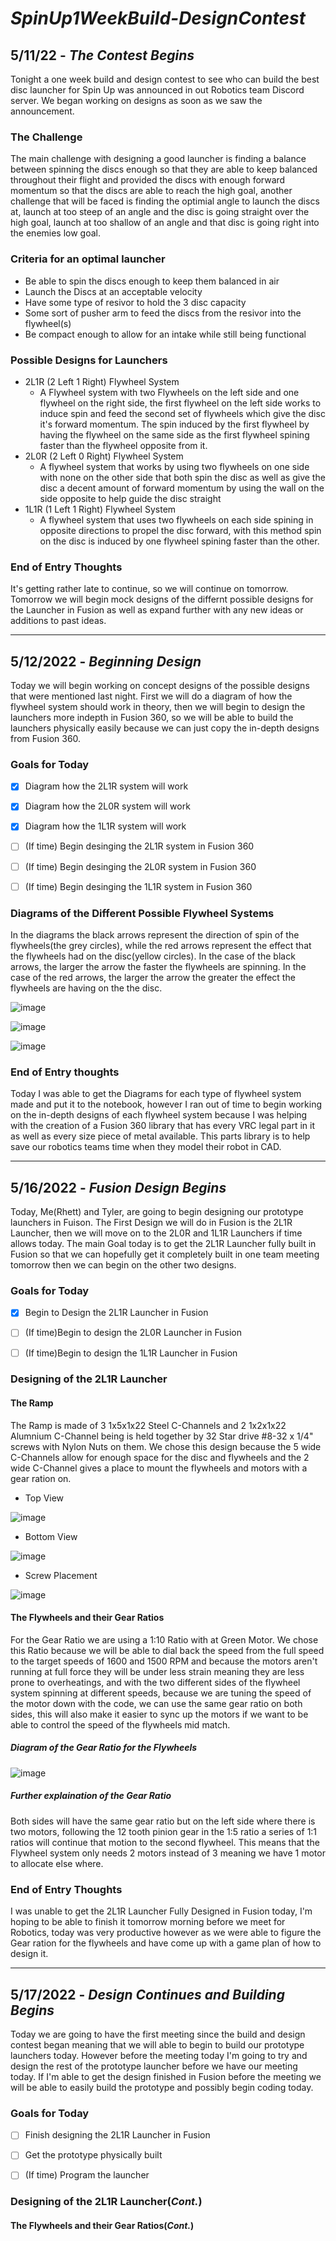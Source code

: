 # ***SpinUp1WeekBuild-DesignContest***




## **5/11/22 - _The Contest Begins_**

Tonight a one week build and design contest to see who can build the best disc launcher for Spin Up was announced in out Robotics team Discord server. We began working on designs as soon as we saw the announcement.


### **The Challenge**

The main challenge with designing a good launcher is finding a balance between spinning the discs enough so that they are able to keep balanced throughout their flight and provided the discs with enough forward momentum so that the discs are able to reach the high goal, another challenge that will be faced is finding the optimial angle to launch the discs at, launch at too steep of an angle and the disc is going straight over the high goal, launch at too shallow of an angle and that disc is going right into the enemies low goal.


### **Criteria for an optimal launcher**

- Be able to spin the discs enough to keep them balanced in air
- Launch the Discs at an acceptable velocity
- Have some type of resivor to hold the 3 disc capacity
- Some sort of pusher arm to feed the discs from the resivor into the flywheel(s)
- Be compact enough to allow for an intake while still being functional


### **Possible Designs for Launchers**

- 2L1R (2 Left 1 Right) Flywheel System
  - A Flywheel system with two Flywheels on the left side and one flywheel on the right side, the first flywheel on the left side works to induce spin and feed the second set of flywheels which give the disc it's forward momentum. The spin induced by the first flywheel by having the flywheel on the same side as the first flywheel spining faster than the flywheel opposite from it.
- 2L0R (2 Left 0 Right) Flywheel System
  - A flywheel system that works by using two flywheels on one side with none on the other side that both spin the disc as well as give the disc a decent amount of forward momentum by using the wall on the side opposite to help guide the disc straight
- 1L1R (1 Left 1 Right) Flywheel System
  - A flywheel system that uses two flywheels on each side spining in opposite directions to propel the disc forward, with this method spin on the disc is induced by one flywheel spining faster than the other.


### **End of Entry Thoughts**

It's getting rather late to continue, so we will continue on tomorrow. Tomorrow we will begin mock designs of the differnt possible designs for the Launcher in Fusion as well as expand further with any new ideas or additions to past ideas.



-----



## **5/12/2022 - _Beginning Design_**

Today we will begin working on concept designs of the possible designs that were mentioned last night. First we will do a diagram of how the flywheel system should work in theory, then we will begin to design the launchers more indepth in Fusion 360, so we will be able to build the launchers physically easily because we can just copy the in-depth designs from Fusion 360.


### **Goals for Today**

- [x] Diagram how the 2L1R system will work
- [x] Diagram how the 2L0R system will work
- [x] Diagram how the 1L1R system will work
- [ ] (If time) Begin desinging the 2L1R system in Fusion 360
- [ ] (If time) Begin desinging the 2L0R system in Fusion 360
- [ ] (If time) Begin desinging the 1L1R system in Fusion 360


### **Diagrams of the Different Possible Flywheel Systems**

In the diagrams the black arrows represent the direction of spin of the flywheels(the grey circles), while the red arrows represent the effect that the flywheels had on the disc(yellow circles). In the case of the black arrows, the larger the arrow the faster the flywheels are spinning. In the case of the red arrows, the larger the arrow the greater the effect the flywheels are having on the the disc.


![image](https://user-images.githubusercontent.com/102620185/168121627-b917f3b5-effa-49e0-ad0d-7ccc6f0134f8.png)


![image](https://user-images.githubusercontent.com/102620185/168122349-67391738-b4c8-435c-b528-131fb72ac656.png)


![image](https://user-images.githubusercontent.com/102620185/168186614-59678fa3-d9a9-4819-adb0-48b6cc12ecd8.png)



### **End of Entry thoughts**

Today I was able to get the Diagrams for each type of flywheel system made and put it to the notebook, however I ran out of time to begin working on the in-depth designs of each flywheel system because I was helping with the creation of a Fusion 360 library that has every VRC legal part in it as well as every size piece of metal available. This parts library is to help save our robotics teams time when they model their robot in CAD.



-----



## **5/16/2022 - _Fusion Design Begins_**

Today, Me(Rhett) and Tyler, are going to begin designing our prototype launchers in Fuison. The First Design we will do in Fusion is the 2L1R Launcher, then we will move on to the 2L0R and 1L1R Launchers if time allows today. The main Goal today is to get the 2L1R Launcher fully built in Fusion so that we can hopefully get it completely built in one team meeting tomorrow then we can begin on the other two designs.


### **Goals for Today**

- [x] Begin to Design the 2L1R Launcher in Fusion
- [ ] (If time)Begin to design the 2L0R Launcher in Fusion
- [ ] (If time)Begin to design the 1L1R Launcher in Fusion


### **Designing of the 2L1R Launcher**

#### **The Ramp**

The Ramp is made of 3 1x5x1x22 Steel C-Channels and 2 1x2x1x22 Alumnium C-Channel being is held together by 32 Star drive #8-32 x 1/4" screws with Nylon Nuts on them. We chose this design because the 5 wide C-Channels allow for enough space for the disc and flywheels and the 2 wide C-Channel gives a place to mount the flywheels and motors with a gear ration on.

- Top View

![image](https://user-images.githubusercontent.com/102620185/168681511-b60f925a-3e57-466e-990b-792fd131b7ac.png)

- Bottom View

![image](https://user-images.githubusercontent.com/102620185/168681578-8ebbeaea-b7c8-4508-a616-37dee6d5b2ee.png)

- Screw Placement

![image](https://user-images.githubusercontent.com/102620185/168681602-184568c0-4a61-4279-856c-b62be762183e.png)


#### **The Flywheels and their Gear Ratios**

For the Gear Ratio we are using a 1:10 Ratio with at Green Motor. We chose this Ratio because we will be able to dial back the speed from the full speed to the target speeds of 1600 and 1500 RPM and because the motors aren't running at full force they will be under less strain meaning they are less prone to overheatings, and with the two different sides of the flywheel system spinning at different speeds, because we are tuning the speed of the motor down with the code, we can use the same gear ratio on both sides, this will also make it easier to sync up the motors if we want to be able to control the speed of the flywheels mid match.

##### **Diagram of the Gear Ratio for the Flywheels**

![image](https://user-images.githubusercontent.com/102620185/168694547-b73bff81-094d-4452-94c5-6e3d00ecba0f.png)

##### **Further explaination of the Gear Ratio**
Both sides will have the same gear ratio but on the left side where there is two motors, following the 12 tooth pinion gear in the 1:5 ratio a series of 1:1 ratios will continue that motion to the second flywheel. This means that the Flywheel system only needs 2 motors instead of 3 meaning we have 1 motor to allocate else where.


### **End of Entry Thoughts**
I was unable to get the 2L1R Launcher Fully Designed in Fusion today, I'm hoping to be able to finish it tomorrow morning before we meet for Robotics, today was very productive however as we were able to figure the Gear ration for the flywheels and have come up with a game plan of how to design it.




-----




## **5/17/2022 - _Design Continues and Building Begins_**

Today we are going to have the first meeting since the build and design contest began meaning that we will able to begin to build our prototype launchers today. However before the meeting today I'm going to try and design the rest of the prototype launcher before we have our meeting today. If I'm able to get the design finished in Fusion before the meeting we will be able to easily build the prototype and possibly begin coding today.


### **Goals for Today**

- [ ] Finish designing the 2L1R Launcher in Fusion
- [ ] Get the prototype physically built
- [ ] (If time) Program the launcher


### **Designing of the 2L1R Launcher(_Cont._)**


#### **The Flywheels and their Gear Ratios(_Cont._)**



